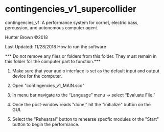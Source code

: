 # contingencies_v1_supercollider

contingencies_v1: A performance system for cornet, electric bass, percussion, and autonomous computer agent.

Hunter Brown ©2018

Last Updated: 11/28/2018 How to run the software

*** Do not remove any files or folders from this folder. They must remain in this folder for the computer part to function.***

1. Make sure that your audio interface is set as the default input and output device for the computer.

2. Open "contingencies_v1_MAIN.scd"

3. In menu bar navigate to the “Language” menu -> select “Evaluate File.”

4. Once the post-window reads "done," hit the "initialize" button on the GUI. 

5. Select the "Rehearsal" button to rehearse specfic modules or the "Start" button to begin the performance.